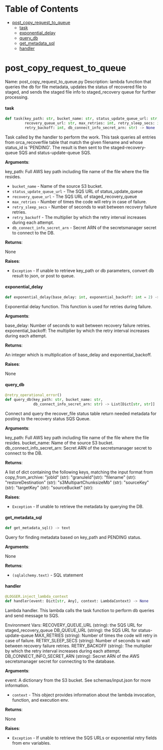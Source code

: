 # Table of Contents

* [post\_copy\_request\_to\_queue](#post_copy_request_to_queue)
  * [task](#post_copy_request_to_queue.task)
  * [exponential\_delay](#post_copy_request_to_queue.exponential_delay)
  * [query\_db](#post_copy_request_to_queue.query_db)
  * [get\_metadata\_sql](#post_copy_request_to_queue.get_metadata_sql)
  * [handler](#post_copy_request_to_queue.handler)

<a id="post_copy_request_to_queue"></a>

# post\_copy\_request\_to\_queue

Name: post_copy_request_to_queue.py
Description:  lambda function that queries the db for file metadata, updates the status
of recovered file to staged,
and sends the staged file info to staged_recovery queue for further processing.

<a id="post_copy_request_to_queue.task"></a>

#### task

```python
def task(key_path: str, bucket_name: str, status_update_queue_url: str,
         recovery_queue_url: str, max_retries: int, retry_sleep_secs: int,
         retry_backoff: int, db_connect_info_secret_arn: str) -> None
```

Task called by the handler to perform the work.
This task queries all entries from orca_recoverfile table
that match the given filename and whose status_id is 'PENDING'.
The result is then sent to the staged-recovery-queue SQS and status-update-queue SQS.

**Arguments**:

  key_path:
  Full AWS key path including file name of the file where the file resides.
- `bucket_name` - Name of the source S3 bucket.
- `status_update_queue_url` - The SQS URL of status_update_queue
- `recovery_queue_url` - The SQS URL of staged_recovery_queue
- `max_retries` - Number of times the code will retry in case of failure.
- `retry_sleep_secs` - Number of seconds to wait between recovery failure retries.
- `retry_backoff` - The multiplier by which the retry interval increases during each attempt.
- `db_connect_info_secret_arn` - Secret ARN of the secretsmanager secret to connect to the DB.

**Returns**:

  None

**Raises**:

- `Exception` - If unable to retrieve key_path or db parameters, convert db result to json,
  or post to queue.

<a id="post_copy_request_to_queue.exponential_delay"></a>

#### exponential\_delay

```python
def exponential_delay(base_delay: int, exponential_backoff: int = 2) -> int
```

Exponential delay function. This function is used for retries during failure.

**Arguments**:

  base_delay:
  Number of seconds to wait between recovery failure retries.
  exponential_backoff:
  The multiplier by which the retry interval increases during each attempt.

**Returns**:

  An integer which is multiplication of base_delay and exponential_backoff.

**Raises**:

  None

<a id="post_copy_request_to_queue.query_db"></a>

#### query\_db

```python
@retry_operational_error()
def query_db(key_path: str, bucket_name: str,
             db_connect_info_secret_arn: str) -> List[Dict[str, str]]
```

Connect and query the recover_file status table return needed
metadata for posting to the recovery status SQS Queue.

**Arguments**:

  key_path:
  Full AWS key path including file name of the file where the file resides.
  bucket_name:
  Name of the source S3 bucket.
  db_connect_info_secret_arn:
  Secret ARN of the secretsmanager secret to connect to the DB.

**Returns**:

  A list of dict containing the following keys, matching the input
  format from copy_from_archive:
  "jobId" (str):
  "granuleId"(str):
  "filename" (str):
  "restoreDestination" (str):
  "s3MultipartChunksizeMb" (str):
  "sourceKey" (str):
  "targetKey" (str):
  "sourceBucket" (str):

**Raises**:

- `Exception` - If unable to retrieve the metadata by querying the DB.

<a id="post_copy_request_to_queue.get_metadata_sql"></a>

#### get\_metadata\_sql

```python
def get_metadata_sql() -> text
```

Query for finding metadata based on key_path and PENDING status.

**Arguments**:

  None

**Returns**:

- `(sqlalchemy.text)` - SQL statement

<a id="post_copy_request_to_queue.handler"></a>

#### handler

```python
@LOGGER.inject_lambda_context
def handler(event: Dict[str, Any], context: LambdaContext) -> None
```

Lambda handler. This lambda calls the task function to perform db queries
and send message to SQS.

Environment Vars:
RECOVERY_QUEUE_URL (string):
the SQS URL for staged_recovery_queue
DB_QUEUE_URL (string):
the SQS URL for status-update-queue
MAX_RETRIES (string):
Number of times the code will retry in case of failure.
RETRY_SLEEP_SECS (string):
Number of seconds to wait between recovery failure retries.
RETRY_BACKOFF (string):
The multiplier by which the retry interval increases during each attempt.
DB_CONNECT_INFO_SECRET_ARN (string):
Secret ARN of the AWS secretsmanager secret for connecting to the database.

**Arguments**:

  event:
  A dictionary from the S3 bucket. See schemas/input.json for more information.
- `context` - This object provides information about the lambda invocation, function,
  and execution env.

**Returns**:

  None

**Raises**:

- `Exception` - If unable to retrieve the SQS URLs or
  exponential retry fields from env variables.

